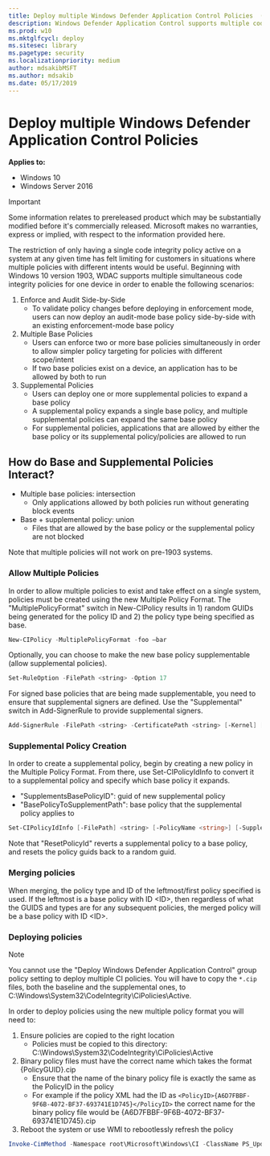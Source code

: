 ```yaml
---
title: Deploy multiple Windows Defender Application Control Policies  (Windows 10)
description: Windows Defender Application Control supports multiple code integrity policies for one device.
ms.prod: w10
ms.mktglfcycl: deploy
ms.sitesec: library
ms.pagetype: security
ms.localizationpriority: medium
author: mdsakibMSFT
ms.author: mdsakib
ms.date: 05/17/2019
---
```


# Deploy multiple Windows Defender Application Control Policies 

**Applies to:**

-   Windows 10
-   Windows Server 2016

>[!IMPORTANT]
>Some information relates to prereleased product which may be substantially modified before it's commercially released. Microsoft makes no warranties, express or implied, with respect to the information provided here.

The restriction of only having a single code integrity policy active on a system at any given time has felt limiting for customers in situations where multiple policies with different intents would be useful. Beginning with Windows 10 version 1903, WDAC supports multiple simultaneous code integrity policies for one device in order to enable the following scenarios:

1. Enforce and Audit Side-by-Side
    - To validate policy changes before deploying in enforcement mode, users can now deploy an audit-mode base policy side-by-side with an existing enforcement-mode base policy
2. Multiple Base Policies
    - Users can enforce two or more base policies simultaneously in order to allow simpler policy targeting for policies with different scope/intent
    - If two base policies exist on a device, an application has to be allowed by both to run
3. Supplemental Policies
    - Users can deploy one or more supplemental policies to expand a base policy
    - A supplemental policy expands a single base policy, and multiple supplemental policies can expand the same base policy
    - For supplemental policies, applications that are allowed by either the base policy or its supplemental policy/policies are allowed to run

## How do Base and Supplemental Policies Interact?

- Multiple base policies: intersection
  - Only applications allowed by both policies run without generating block events
- Base + supplemental policy: union
  - Files that are allowed by the base policy or the supplemental policy are not blocked

Note that multiple policies will not work on pre-1903 systems.

### Allow Multiple Policies

In order to allow multiple policies to exist and take effect on a single system, policies must be created using the new Multiple Policy Format. The "MultiplePolicyFormat" switch in New-CIPolicy results in 1) random GUIDs being generated for the policy ID and 2) the policy type being specified as base.

```powershell
New-CIPolicy -MultiplePolicyFormat -foo –bar
```

Optionally, you can choose to make the new base policy supplementable (allow supplemental policies).

```powershell
Set-RuleOption -FilePath <string> -Option 17
```

For signed base policies that are being made supplementable, you need to ensure that supplemental signers are defined. Use the "Supplemental" switch in Add-SignerRule to provide supplemental signers.

```powershell
Add-SignerRule -FilePath <string> -CertificatePath <string> [-Kernel] [-User] [-Update] [-Supplemental] [-Deny]  [<CommonParameters>]
```

### Supplemental Policy Creation

In order to create a supplemental policy, begin by creating a new policy in the Multiple Policy Format. From there, use Set-CIPolicyIdInfo to convert it to a supplemental policy and specify which base policy it expands.
- "SupplementsBasePolicyID": guid of new supplemental policy
- "BasePolicyToSupplementPath": base policy that the supplemental policy applies to

```powershell
Set-CIPolicyIdInfo [-FilePath] <string> [-PolicyName <string>] [-SupplementsBasePolicyID <guid>] [-BasePolicyToSupplementPath <string>] [-ResetPolicyID] [-PolicyId <string>]  [<CommonParameters>]
```

Note that "ResetPolicyId" reverts a supplemental policy to a base policy, and resets the policy guids back to a random guid.

### Merging policies

When merging, the policy type and ID of the leftmost/first policy specified is used. If the leftmost is a base policy with ID \<ID>, then regardless of what the GUIDS and types are for any subsequent policies, the merged policy will be a base policy with ID \<ID>.

### Deploying policies

> [!NOTE]
> You cannot use the "Deploy Windows Defender Application Control" group policy setting to deploy multiple CI policies. You will have to copy the `*.cip` files, both the baseline and the supplemental ones, to C:\Windows\System32\CodeIntegrity\CiPolicies\Active\.

In order to deploy policies using the new multiple policy format you will need to:

1. Ensure policies are copied to the right location
   - Policies must be copied to this directory: C:\Windows\System32\CodeIntegrity\CiPolicies\Active
2. Binary policy files must have the correct name which takes the format {PolicyGUID}.cip
   - Ensure that the name of the binary policy file is exactly the same as the PolicyID in the policy
   - For example if the policy XML had the ID as `<PolicyID>{A6D7FBBF-9F6B-4072-BF37-693741E1D745}</PolicyID>` the correct name for the binary policy file would be {A6D7FBBF-9F6B-4072-BF37-693741E1D745}.cip
3. Reboot the system or use WMI to rebootlessly refresh the policy

```powershell
Invoke-CimMethod -Namespace root\Microsoft\Windows\CI -ClassName PS_UpdateAndCompareCIPolicy -MethodName Update -Arguments @{FilePath = 'C:\Windows\System32\CodeIntegrity\CiPolicies\Active\{A6D7FBBF-9F6B-4072-BF37-693741E1D745}.cip'}
```
